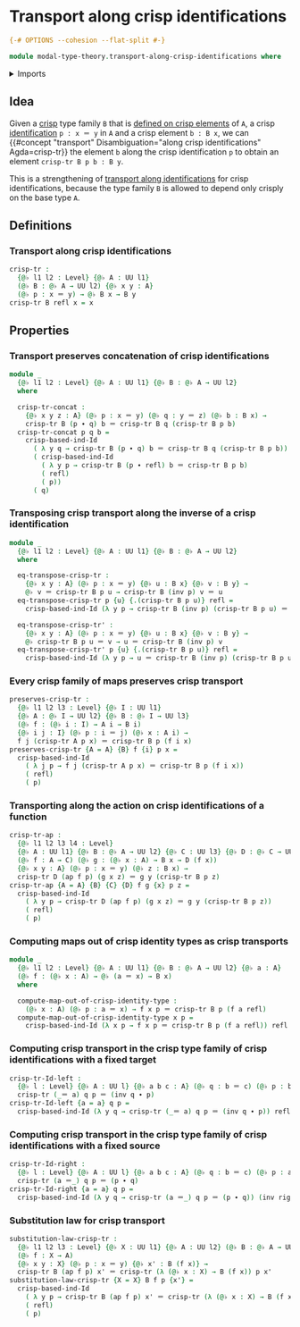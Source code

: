 # Transport along crisp identifications

```agda
{-# OPTIONS --cohesion --flat-split #-}

module modal-type-theory.transport-along-crisp-identifications where
```

<details><summary>Imports</summary>

```agda
open import foundation.action-on-identifications-functions
open import foundation.identity-types
open import foundation.universe-levels

open import modal-type-theory.crisp-identity-types
```

</details>

## Idea

Given a [crisp](modal-type-theory.crisp-types.md) type family `B` that is
[defined on crisp elements](modal-type-theory.crisp-function-types.md) of `A`, a
crisp [identification](foundation-core.identity-types.md) `p : x ＝ y` in `A`
and a crisp element `b : B x`, we can
{{#concept "transport" Disambiguation="along crisp identifications" Agda=crisp-tr}}
the element `b` along the crisp identification `p` to obtain an element
`crisp-tr B p b : B y`.

This is a strengthening of
[transport along identifications](foundation.transport-along-identifications.md)
for crisp identifications, because the type family `B` is allowed to depend only
crisply on the base type `A`.

## Definitions

### Transport along crisp identifications

```agda
crisp-tr :
  {@♭ l1 l2 : Level} {@♭ A : UU l1}
  (@♭ B : @♭ A → UU l2) {@♭ x y : A}
  (@♭ p : x ＝ y) → @♭ B x → B y
crisp-tr B refl x = x
```

## Properties

### Transport preserves concatenation of crisp identifications

```agda
module _
  {@♭ l1 l2 : Level} {@♭ A : UU l1} {@♭ B : @♭ A → UU l2}
  where

  crisp-tr-concat :
    {@♭ x y z : A} (@♭ p : x ＝ y) (@♭ q : y ＝ z) (@♭ b : B x) →
    crisp-tr B (p ∙ q) b ＝ crisp-tr B q (crisp-tr B p b)
  crisp-tr-concat p q b =
    crisp-based-ind-Id
      ( λ y q → crisp-tr B (p ∙ q) b ＝ crisp-tr B q (crisp-tr B p b))
      ( crisp-based-ind-Id
        ( λ y p → crisp-tr B (p ∙ refl) b ＝ crisp-tr B p b)
        ( refl)
        ( p))
      ( q)
```

### Transposing crisp transport along the inverse of a crisp identification

```agda
module _
  {@♭ l1 l2 : Level} {@♭ A : UU l1} {@♭ B : @♭ A → UU l2}
  where

  eq-transpose-crisp-tr :
    {@♭ x y : A} (@♭ p : x ＝ y) {@♭ u : B x} {@♭ v : B y} →
    @♭ v ＝ crisp-tr B p u → crisp-tr B (inv p) v ＝ u
  eq-transpose-crisp-tr p {u} {.(crisp-tr B p u)} refl =
    crisp-based-ind-Id (λ y p → crisp-tr B (inv p) (crisp-tr B p u) ＝ u) refl p

  eq-transpose-crisp-tr' :
    {@♭ x y : A} (@♭ p : x ＝ y) {@♭ u : B x} {@♭ v : B y} →
    @♭ crisp-tr B p u ＝ v → u ＝ crisp-tr B (inv p) v
  eq-transpose-crisp-tr' p {u} {.(crisp-tr B p u)} refl =
    crisp-based-ind-Id (λ y p → u ＝ crisp-tr B (inv p) (crisp-tr B p u)) refl p
```

### Every crisp family of maps preserves crisp transport

```agda
preserves-crisp-tr :
  {@♭ l1 l2 l3 : Level} {@♭ I : UU l1}
  {@♭ A : @♭ I → UU l2} {@♭ B : @♭ I → UU l3}
  (@♭ f : (@♭ i : I) → A i → B i)
  {@♭ i j : I} (@♭ p : i ＝ j) (@♭ x : A i) →
  f j (crisp-tr A p x) ＝ crisp-tr B p (f i x)
preserves-crisp-tr {A = A} {B} f {i} p x =
  crisp-based-ind-Id
    ( λ j p → f j (crisp-tr A p x) ＝ crisp-tr B p (f i x))
    ( refl)
    ( p)
```

### Transporting along the action on crisp identifications of a function

```agda
crisp-tr-ap :
  {@♭ l1 l2 l3 l4 : Level}
  {@♭ A : UU l1} {@♭ B : @♭ A → UU l2} {@♭ C : UU l3} {@♭ D : @♭ C → UU l4}
  (@♭ f : A → C) (@♭ g : (@♭ x : A) → B x → D (f x))
  {@♭ x y : A} (@♭ p : x ＝ y) (@♭ z : B x) →
  crisp-tr D (ap f p) (g x z) ＝ g y (crisp-tr B p z)
crisp-tr-ap {A = A} {B} {C} {D} f g {x} p z =
  crisp-based-ind-Id
    ( λ y p → crisp-tr D (ap f p) (g x z) ＝ g y (crisp-tr B p z))
    ( refl)
    ( p)
```

### Computing maps out of crisp identity types as crisp transports

```agda
module _
  {@♭ l1 l2 : Level} {@♭ A : UU l1} {@♭ B : @♭ A → UU l2} {@♭ a : A}
  (@♭ f : (@♭ x : A) → @♭ (a ＝ x) → B x)
  where

  compute-map-out-of-crisp-identity-type :
    (@♭ x : A) (@♭ p : a ＝ x) → f x p ＝ crisp-tr B p (f a refl)
  compute-map-out-of-crisp-identity-type x p =
    crisp-based-ind-Id (λ x p → f x p ＝ crisp-tr B p (f a refl)) refl p
```

### Computing crisp transport in the crisp type family of crisp identifications with a fixed target

```agda
crisp-tr-Id-left :
  {@♭ l : Level} {@♭ A : UU l} {@♭ a b c : A} (@♭ q : b ＝ c) (@♭ p : b ＝ a) →
  crisp-tr (_＝ a) q p ＝ (inv q ∙ p)
crisp-tr-Id-left {a = a} q p =
  crisp-based-ind-Id (λ y q → crisp-tr (_＝ a) q p ＝ (inv q ∙ p)) refl q
```

### Computing crisp transport in the crisp type family of crisp identifications with a fixed source

```agda
crisp-tr-Id-right :
  {@♭ l : Level} {@♭ A : UU l} {@♭ a b c : A} (@♭ q : b ＝ c) (@♭ p : a ＝ b) →
  crisp-tr (a ＝_) q p ＝ (p ∙ q)
crisp-tr-Id-right {a = a} q p =
  crisp-based-ind-Id (λ y q → crisp-tr (a ＝_) q p ＝ (p ∙ q)) (inv right-unit) q
```

### Substitution law for crisp transport

```agda
substitution-law-crisp-tr :
  {@♭ l1 l2 l3 : Level} {@♭ X : UU l1} {@♭ A : UU l2} (@♭ B : @♭ A → UU l3)
  (@♭ f : X → A)
  {@♭ x y : X} (@♭ p : x ＝ y) {@♭ x' : B (f x)} →
  crisp-tr B (ap f p) x' ＝ crisp-tr (λ (@♭ x : X) → B (f x)) p x'
substitution-law-crisp-tr {X = X} B f p {x'} =
  crisp-based-ind-Id
    ( λ y p → crisp-tr B (ap f p) x' ＝ crisp-tr (λ (@♭ x : X) → B (f x)) p x')
    ( refl)
    ( p)
```
